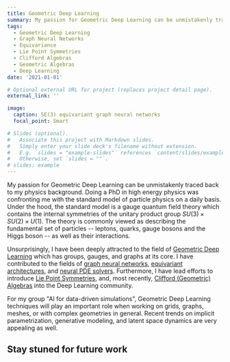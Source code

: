 ```yaml
---
title: Geometric Deep Learning
summary: My passion for Geometric Deep Learning can be unmistakenly traced back to my physics background. I have contributed to the fields of graph neural networks, equivariant architectures, and neural PDE solvers. Furthermore, I have lead efforts to introduce Lie Point Symmetries, and, most recently, Clifford (Geometric) Algebras into the Deep Learning community.
tags:
  - Geometric Deep Learning
  - Graph Neural Networks
  - Equivariance
  - Lie Point Symmetries
  - Clifford Algebras
  - Geometric Algebras
  - Deep Learning
date: '2021-01-01'

# Optional external URL for project (replaces project detail page).
external_link: ''

image:
  caption: SE(3) equivariant graph neural networks
  focal_point: Smart

# Slides (optional).
#   Associate this project with Markdown slides.
#   Simply enter your slide deck's filename without extension.
#   E.g. `slides = "example-slides"` references `content/slides/example-slides.md`.
#   Otherwise, set `slides = ""`.
# slides: example
---
```


My passion for Geometric Deep Learning can be unmistakenly traced back to my physics background. Doing a PhD in high energy physics was confronting me with the standard model of particle physics on a daily basis. Under the hood, the standard model is a gauge quantum field theory which contains the internal symmetries of the unitary product group $SU(3) \times SU(2) \times U(1)$. The theory is commonly viewed as describing the fundamental set of particles -- leptons, quarks, gauge bosons and the Higgs boson -- as well as their interactions.

Unsurprisingly, I have been deeply attracted to the field of [Geometric Deep Learning](https://geometricdeeplearning.com/) which has groups, gauges, and graphs at its core. 
I have contributed to the fields of [graph neural networks](https://brandstetter-johannes.github.io/tag/graph-neural-networks/), [equivariant architectures](https://brandstetter-johannes.github.io/tag/equivariance/), and [neural PDE solvers](https://brandstetter-johannes.github.io/tag/neural-solvers/). Furthermore, I have lead efforts to introduce [Lie Point Symmetries](https://brandstetter-johannes.github.io/publication/brandstetter-2022-lpsda/), and, most recently, [Clifford (Geometric) Algebras](https://brandstetter-johannes.github.io/tag/clifford-algebras/) into the Deep Learning community.

For my group "AI for data-driven simulations", Geometric Deep Learning techniques will play an important role when working on grids, graphs, meshes, or with complex geometries in general. Recent trends on implicit parametrization, generative modeling, and latent space dynamics are very appealing as well. 

## Stay stuned for future work
